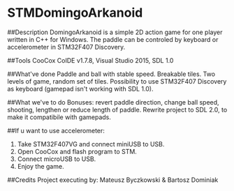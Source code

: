 # STMDomingoArkanoid
##Description
DomingoArkanoid is a simple 2D action game for one player written in C++ for Windows.
The paddle can be controled by keyboard or accelerometer in STM32F407 Discovery.

##Tools
CooCox CoIDE v1.7.8, 
Visual Studio 2015, 
SDL 1.0 

##What've done
Paddle and ball with stable speed. Breakable tiles. Two levels of game, random set
of tiles. Possibility to use STM32F407 Discovery as keyboard (gamepad isn't working with SDL 1.0).

##What we've to do
Bonuses: revert paddle direction, change ball speed, shooting, lengthen or reduce length of paddle.
Rewrite project to SDL 2.0, to make it compatibile with gamepads.

##If u want to use accelerometer:
1. Take STM32F407VG and connect miniUSB to USB.
2. Open CooCox and flash program to STM.
3. Connect microUSB to USB.
4. Enjoy the game. 

##Credits
Project executing by:
Mateusz Byczkowski & Bartosz Dominiak
